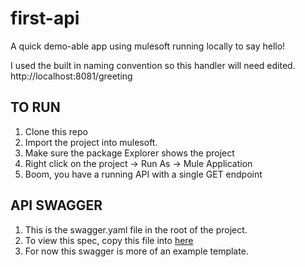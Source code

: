 # first-api
A quick demo-able app using mulesoft running locally to say hello!


I used the built in naming convention so this handler will need edited.
http://localhost:8081/greeting

## TO RUN
1. Clone this repo
2. Import the project into mulesoft.
3. Make sure the package Explorer shows the project
4. Right click on the project -> Run As -> Mule Application
5. Boom, you have a running API with a single GET endpoint

## API SWAGGER
1. This is the swagger.yaml file in the root of the project.
2. To view this spec, copy this file into [here](http://editor.swagger.io/)
3. For now this swagger is more of an example template.
